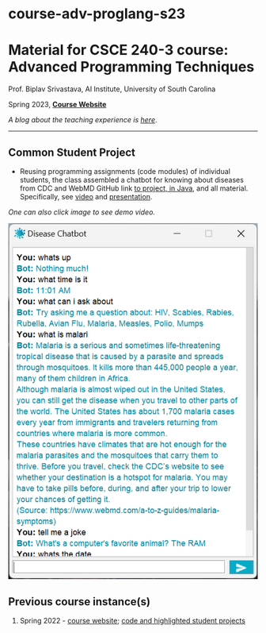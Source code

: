 # course-adv-proglang-s23

# Material for CSCE 240-3 course: Advanced Programming Techniques


Prof. Biplav Srivastava, AI Institute, University of South Carolina

Spring 2023, [**Course Website**](https://sites.google.com/site/biplavsrivastava/teaching/csce-240-advanced-programming-techniques)

_A blog about the teaching experience is [here](https://www.linkedin.com/pulse/c-chatgpt-age-teaching-undergraduate-programming-after-srivastava)_.

---

## Common Student Project
* Reusing programming assignments (code modules) of individual students, the class assembled a chatbot for knowing about diseases from CDC and WebMD
GitHub link [to project, in Java](https://github.com/JamelChouarfia/CSCE240FinalProject), and all material. Specifically, see [video](https://www.youtube.com/watch?v=RkxhZeKR0OI) and [presentation](https://github.com/JamelChouarfia/CSCE240FinalProject/blob/main/doc/CSCE%20240%20Final%20Project%20Presentation.pdf). 

_One can also click image to see demo video._

[![IMAGE ALT TEXT HERE](https://github.com/JamelChouarfia/CSCE240FinalProject/blob/main/DiseaseChatbotProject/images/ChatSessionImage.png)](https://www.youtube.com/watch?v=RkxhZeKR0OI)


## Previous course instance(s)
1. Spring 2022 - [course website](https://sites.google.com/site/biplavsrivastava/teaching/csce-240-advanced-programming-techniques/csce-240-spring-2022-advanced-programming-techniques); [code and highlighted student projects](https://github.com/biplav-s/course-adv-proglang)


